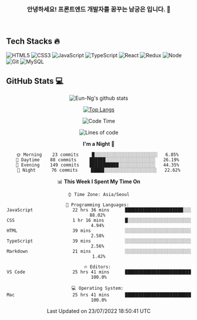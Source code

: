 <div align="center">

### 안녕하세요! 프론트엔드 개발자를 꿈꾸는 **남궁은** 입니다. 👋

<br />

<div align="left">

<h2>Tech Stacks 🔥</h2>
 
![HTML5](https://img.shields.io/badge/-HTML5-F05032?style=flat-square&logo=Html5&logoColor=fff)
![CSS3](https://img.shields.io/badge/-CSS3-007ACC?style=flat-square&logo=Css3&logoColor=fff)
![JavaScript](https://img.shields.io/badge/-JavaScript-F7DF1E?style=flat-square&logo=Javascript&logoColor=333)
![TypeScript](https://img.shields.io/badge/-TypeScript-007ACC?style=flat-square&logo=Typescript&logoColor=fff)
![React](https://img.shields.io/badge/-React-61DAFB?style=flat-square&logo=React&logoColor=333)
![Redux](https://img.shields.io/badge/-Redux-764ABC?style=flat-square&logo=Redux&logoColor=fff)
![Node](https://img.shields.io/badge/-Nodejs-43853d?style=flat-square&logo=Node.js&logoColor=fff)
![Git](https://img.shields.io/badge/-Git-F05032?style=flat-square&logo=Git&logoColor=fff)
![MySQL](https://img.shields.io/badge/mysql-4479A1?style=flat-square&logo=MySQL&logoColor=fff)
<!-- ![GraphQL](https://img.shields.io/badge/-GraphQL-E10098?style=flat-square&logo=graphql&logoColor=fff) -->
</div>

<div align="left">
 <h2>GitHub Stats 💻</h2>
</div>
  
![Eun-Ng's github stats](https://github-readme-stats.vercel.app/api?username=Eun-Ng&show_icons=true&theme=react)
 
[![Top Langs](https://github-readme-stats.vercel.app/api/top-langs/?username=Eun-Ng&layout=compact&theme=react)](https://github.com/Eun-Ng/github-readme-stats)

 <!--START_SECTION:waka-->
![Code Time](http://img.shields.io/badge/Code%20Time-0%20secs-blue)

![Lines of code](https://img.shields.io/badge/From%20Hello%20World%20I%27ve%20Written-180%20Thousand%20lines%20of%20code-blue)

**I'm a Night 🦉** 

```text
🌞 Morning    23 commits     █░░░░░░░░░░░░░░░░░░░░░░░░   6.85% 
🌆 Daytime    88 commits     ██████░░░░░░░░░░░░░░░░░░░   26.19% 
🌃 Evening    149 commits    ███████████░░░░░░░░░░░░░░   44.35% 
🌙 Night      76 commits     █████░░░░░░░░░░░░░░░░░░░░   22.62%

```


📊 **This Week I Spent My Time On** 

```text
⌚︎ Time Zone: Asia/Seoul

💬 Programming Languages: 
JavaScript               22 hrs 36 mins      ██████████████████████░░░   88.02% 
CSS                      1 hr 16 mins        █░░░░░░░░░░░░░░░░░░░░░░░░   4.94% 
HTML                     39 mins             ░░░░░░░░░░░░░░░░░░░░░░░░░   2.58% 
TypeScript               39 mins             ░░░░░░░░░░░░░░░░░░░░░░░░░   2.56% 
Markdown                 21 mins             ░░░░░░░░░░░░░░░░░░░░░░░░░   1.42%

🔥 Editors: 
VS Code                  25 hrs 41 mins      █████████████████████████   100.0%

💻 Operating System: 
Mac                      25 hrs 41 mins      █████████████████████████   100.0%

```


 Last Updated on 23/07/2022 18:50:41 UTC
<!--END_SECTION:waka-->
 
</div>
